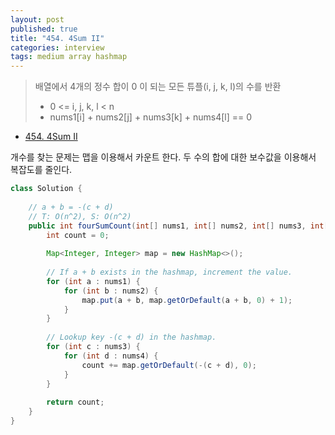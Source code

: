 ```yaml
---
layout: post
published: true
title: "454. 4Sum II"
categories: interview
tags: medium array hashmap
---
```


> 배열에서 4개의 정수 합이 0 이 되는 모든 튜플(i, j, k, l)의 수를 반환  
> - 0 <= i, j, k, l < n  
> - nums1[i] + nums2[j] + nums3[k] + nums4[l] == 0  

- [454. 4Sum II](https://leetcode.com/problems/4sum-ii/)

개수를 찾는 문제는 맵을 이용해서 카운트 한다.
두 수의 합에 대한 보수값을 이용해서 복잡도를 줄인다.

```java
class Solution {
    
    // a + b = -(c + d)
    // T: O(n^2), S: O(n^2)
    public int fourSumCount(int[] nums1, int[] nums2, int[] nums3, int[] nums4) {
        int count = 0;
        
        Map<Integer, Integer> map = new HashMap<>();
        
        // If a + b exists in the hashmap, increment the value.
        for (int a : nums1) {
            for (int b : nums2) {
                map.put(a + b, map.getOrDefault(a + b, 0) + 1);
            }
        }
        
        // Lookup key -(c + d) in the hashmap.
        for (int c : nums3) {
            for (int d : nums4) {
                count += map.getOrDefault(-(c + d), 0);
            }
        }
        
        return count;
    }
}
```
